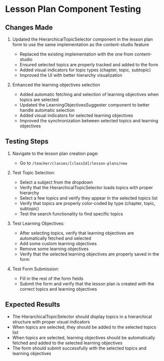# Lesson Plan Component Testing

## Changes Made

1. Updated the HierarchicalTopicSelector component in the lesson plan form to use the same implementation as the content-studio feature
   - Replaced the existing implementation with the one from content-studio
   - Ensured selected topics are properly tracked and added to the form
   - Added visual indicators for topic types (chapter, topic, subtopic)
   - Improved the UI with better hierarchy visualization

2. Enhanced the learning objectives selection
   - Added automatic fetching and selection of learning objectives when topics are selected
   - Updated the LearningObjectivesSuggester component to better handle automatic selection
   - Added visual indicators for selected learning objectives
   - Improved the synchronization between selected topics and learning objectives

## Testing Steps

1. Navigate to the lesson plan creation page:
   - Go to `/teacher/classes/[classId]/lesson-plans/new`

2. Test Topic Selection:
   - Select a subject from the dropdown
   - Verify that the HierarchicalTopicSelector loads topics with proper hierarchy
   - Select a few topics and verify they appear in the selected topics list
   - Verify that topics are properly color-coded by type (chapter, topic, subtopic)
   - Test the search functionality to find specific topics

3. Test Learning Objectives:
   - After selecting topics, verify that learning objectives are automatically fetched and selected
   - Add some custom learning objectives
   - Remove some learning objectives
   - Verify that the selected learning objectives are properly saved in the form

4. Test Form Submission:
   - Fill in the rest of the form fields
   - Submit the form and verify that the lesson plan is created with the correct topics and learning objectives

## Expected Results

- The HierarchicalTopicSelector should display topics in a hierarchical structure with proper visual indicators
- When topics are selected, they should be added to the selected topics list
- When topics are selected, learning objectives should be automatically fetched and added to the selected learning objectives
- The form should submit successfully with the selected topics and learning objectives
